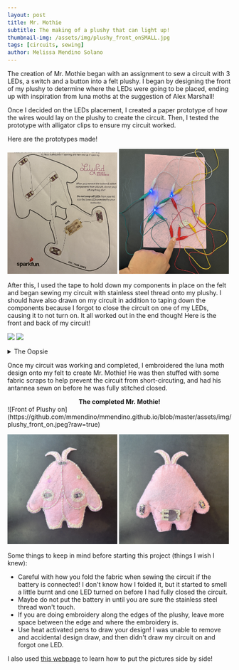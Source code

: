 ```yaml
---
layout: post
title: Mr. Mothie
subtitle: The making of a plushy that can light up!
thumbnail-img: /assets/img/plushy_front_onSMALL.jpg
tags: [circuits, sewing]
author: Melissa Mendino Solano
---
```


The creation of Mr. Mothie began with an assignment to sew a circuit with 3 LEDs, a switch and a button into a felt plushy. I began by designing the front of my plushy to determine where the LEDs were going to be placed, ending up with inspiration from luna moths at the suggestion of Alex Marshall!

Once I decided on the LEDs placement, I created a paper prototype of how the wires would lay on the plushy to create the circuit. Then, I tested the prototype with alligator clips to ensure my circuit worked.

Here are the prototypes made!
<p float="center">
  <img src="/assets/img/plushy_circuit_prototype_paper.jpeg" width="49%" />
  <img src="/assets/img/plushy_circuit_prototype_alligator.jpeg" width="49%" />
</p>

After this, I used the tape to hold down my components in place on the felt and began sewing my circuit with stainless steel thread onto my plushy. I should have also drawn on my circuit in addition to taping down the components because I forgot to close the circuit on one of my LEDs, causing it to not turn on. It all worked out in the end though!
Here is the front and back of my circuit!
<p float="center">
  <img src="/assets/img/plushy_circut_on.jpeg" width="49%" />
  <img src="/assets/img/plushy_circuit_back.jpeg" width="49%" />
</p>

<details markdown="1">
<summary>The Oopsie</summary>
<center><img src="/assets/img/plushy_circuit_oops.jpeg" width="60%" /></center>

I cut the stainless steel thread where I messed up, and added more thread to resew the circuit including the negative side of the LED that was left out!
</details>

Once my circuit was working and completed, I embroidered the luna moth design onto my felt to create Mr. Mothie! He was then stuffed with some fabric scraps to help prevent the circuit from short-circuting, and had his antannea sewn on before he was fully stitched closed.

<center><b>The completed Mr. Mothie!</b></center>
![Front of Plushy on](https://github.com/mmendino/mmendino.github.io/blob/master/assets/img/plushy_front_on.jpeg?raw=true)

<p float="center">
  <img src="/assets/img/plushy_front_off.jpeg" width="49%" />
  <img src="/assets/img/plushy_back.jpeg" width="49%" />
</p>

Some things to keep in mind before starting this project (things I wish I knew):
- Careful with how you fold the fabric when sewing the circuit if the battery is connected! I don't know how I folded it, but it started to smell a little burnt and one LED turned on before I had fully closed the circuit.
- Maybe do not put the battery in until you are sure the stainless steel thread won't touch.
- If you are doing embroidery along the edges of the plushy, leave more space between the edge and where the embroidery is.
- Use heat activated pens to draw your design! I was unable to remove and accidental design draw, and then didn't draw my circuit on and forgot one LED.

I also used [this webpage](https://bobbyhadz.com/blog/github-display-images-side-by-side-in-readme) to learn how to put the pictures side by side!
